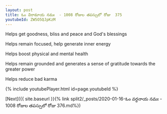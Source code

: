 ```yaml
---
layout: post
title: ఓం విరామాయ నమః  - 1008 రోజుల తపస్సులో రోజు  375
youtubeId: ZW5O5QJpKzM
---
```

 
 
Helps get goodness, bliss and peace and God's blessings
 
Helps remain focused, help generate inner energy 
 
Helps boost physical and mental health 
 
Helps remain grounded and generates a sense of gratitude towards the greater power 
 
Helps reduce bad karma
 
 
 
 


{% include youtubePlayer.html id=page.youtubeId %}
 
[Next]({{ site.baseurl }}{% link  split2/_posts/2020-01-16-ఓం వర్ధనాయ నమః  - 1008 రోజుల తపస్సులో రోజు  376.md%})
 

